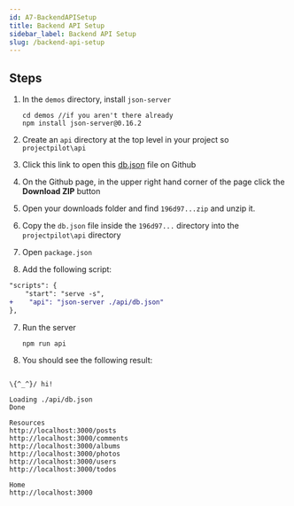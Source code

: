 ```yaml
---
id: A7-BackendAPISetup
title: Backend API Setup
sidebar_label: Backend API Setup
slug: /backend-api-setup
---
```


## Steps

1. In the `demos` directory, install `json-server`

   ```
   cd demos //if you aren't there already
   npm install json-server@0.16.2
   ```

2. Create an `api` directory at the top level in your project so `projectpilot\api`
3. Click this link to open this [db.json](https://gist.github.com/craigmckeachie/bdd7b854fb11d8712f443215a332e48d) file on Github
4. On the Github page, in the upper right hand corner of the page click the **Download ZIP** button
5. Open your downloads folder and find `196d97...zip` and unzip it.
6. Copy the `db.json` file inside the `196d97...` directory into the `projectpilot\api` directory
7. Open `package.json`
8. Add the following script:

```diff
"scripts": {
    "start": "serve -s",
+    "api": "json-server ./api/db.json"
},
```

7. Run the server

   ```
   npm run api
   ```

8. You should see the following result:

```

\{^_^}/ hi!

Loading ./api/db.json
Done

Resources
http://localhost:3000/posts
http://localhost:3000/comments
http://localhost:3000/albums
http://localhost:3000/photos
http://localhost:3000/users
http://localhost:3000/todos

Home
http://localhost:3000

```
